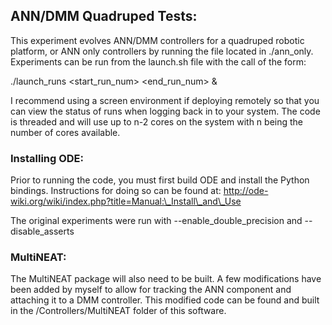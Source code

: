 ANN/DMM Quadruped Tests:
------------------------

This experiment evolves ANN/DMM controllers for a quadruped robotic platform, or ANN only controllers by running the file located in ./ann\_only.  Experiments can be run from the launch.sh file with the call of the form:

./launch\_runs <start_run_num> <end_run_num> &

I recommend using a screen environment if deploying remotely so that you can view the status of runs when logging back in to your system.  The code is threaded and will use up to n-2 cores on the system with n being the number of cores available.  

### Installing ODE:
Prior to running the code, you must first build ODE and install the Python bindings.  Instructions for doing so can be found at: http://ode-wiki.org/wiki/index.php?title=Manual:\_Install\_and\_Use

The original experiments were run with --enable\_double\_precision and --disable\_asserts

### MultiNEAT:
The MultiNEAT package will also need to be built.  A few modifications have been added by myself to allow for tracking the ANN component and attaching it to a DMM controller.  This modified code can be found and built in the /Controllers/MultiNEAT folder of this software.
